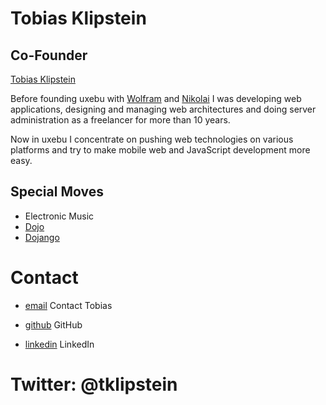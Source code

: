 Tobias Klipstein
================

Co-Founder
----------

[Tobias Klipstein](../media/img/team/klipstein.jpg)

Before founding uxebu with [Wolfram](/team/kriesing.html) and [Nikolai](/team/onken.html) I was developing web applications, designing and managing web architectures and doing server administration as a freelancer for more than 10 years.

Now in uxebu I concentrate on pushing web technologies on various platforms and try to make mobile web and JavaScript development more easy.

Special Moves
-------------

* Electronic Music
* [Dojo](http://dojotoolkit.org)
* [Dojango](http://code.google.com/p/dojango/)

Contact
=======

* [email](/#contact)
  Contact Tobias

* [github](http://github.com/klipstein)
  GitHub

* [linkedin](http://de.linkedin.com/pub/tobias-von-klipstein/8/8b8/524)
  LinkedIn

Twitter: @tklipstein
====================
